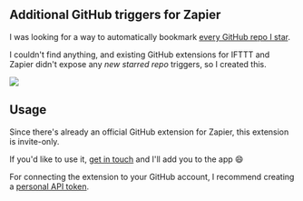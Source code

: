 ## Additional GitHub triggers for Zapier

I was looking for a way to automatically bookmark [every GitHub repo I star](https://github.com/stars). 

I couldn't find anything, and existing GitHub extensions for IFTTT and Zapier didn't expose 
any _new starred repo_ triggers, so I created this.

![](http://i.imgur.com/pKQUUGe.png)

## Usage

Since there's already an official GitHub extension for Zapier, this extension is invite-only.

If you'd like to use it, [get in touch](https://twitter.com/steveWINton) and I'll add you to the app :smile:

For connecting the extension to your GitHub account, I recommend creating a [personal API token](https://github.com/blog/1509-personal-api-tokens).
